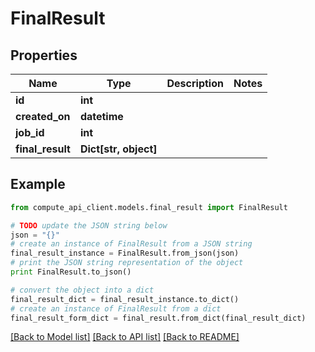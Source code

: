 # FinalResult


## Properties
Name | Type | Description | Notes
------------ | ------------- | ------------- | -------------
**id** | **int** |  | 
**created_on** | **datetime** |  | 
**job_id** | **int** |  | 
**final_result** | **Dict[str, object]** |  | 

## Example

```python
from compute_api_client.models.final_result import FinalResult

# TODO update the JSON string below
json = "{}"
# create an instance of FinalResult from a JSON string
final_result_instance = FinalResult.from_json(json)
# print the JSON string representation of the object
print FinalResult.to_json()

# convert the object into a dict
final_result_dict = final_result_instance.to_dict()
# create an instance of FinalResult from a dict
final_result_form_dict = final_result.from_dict(final_result_dict)
```
[[Back to Model list]](../README.md#documentation-for-models) [[Back to API list]](../README.md#documentation-for-api-endpoints) [[Back to README]](../README.md)


